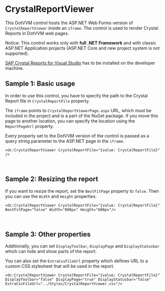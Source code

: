 # CrystalReportViewer

This DotVVM control hosts the ASP.NET Web Forms version of `CrystalReportViewer` inside an `iframe`. The control is used to render Crystal Reports in DotVVM web pages.

Notice: This control works only with **full .NET Framework** and with classic ASP.NET Application projects (ASP.NET Core and new project system is not supported).

[SAP Crystal Reports for Visual Studio](http://www.crystalreports.com/crvs/confirm/) has to be installed on the developer machine.



## Sample 1: Basic usage

In order to use this control, you have to specify the path to the Crystal Report file in `CrystalReportFile` property. 

The `iframe` points to `CrystalReportViewerPage.aspx` URL, which must be included in the project and is a part of the NuGet package. If you move this page to another location, you can specify the location using the `ReportPageUrl` property.

Every property set to the DotVVM version of the control is passed as a query string parameter to the ASP.NET page in the `iframe`.

```DOTHTML
<dc:CrystalReportViewer CrystalReportFile="{value: CrystalReportFile}" />
```

<br />

## Sample 2: Resizing the report

If you want to resize the report, set the `BestFitPage` property to `false`. Then you can use the `Width` and `Height` properties.

```DOTHTML
<dc:CrystalReportViewer CrystalReportFile="{value: CrystalReportFile}"  BestFitPage="false" Width="800px" Height="600px"/>
```

<br />

## Sample 3: Other properties

Additionally, you can set `DisplayToolbar`, `DisplayPage` and `DisplayStatusbar` which can hide and show parts of the report.

You can also set the `ExtraCssFileUrl` property which defines URL to a custom CSS stylesheet that will be used in the report.

```DOTHTML
<dc:CrystalReportViewer CrystalReportFile="{value: CrystalReportFile}"  DisplayToolbar="false" DisplayPage="true" DisplayStatusbar="false" ExtraCssFileUrl="../Styles/CrystalReportViewer.css"/>
```
